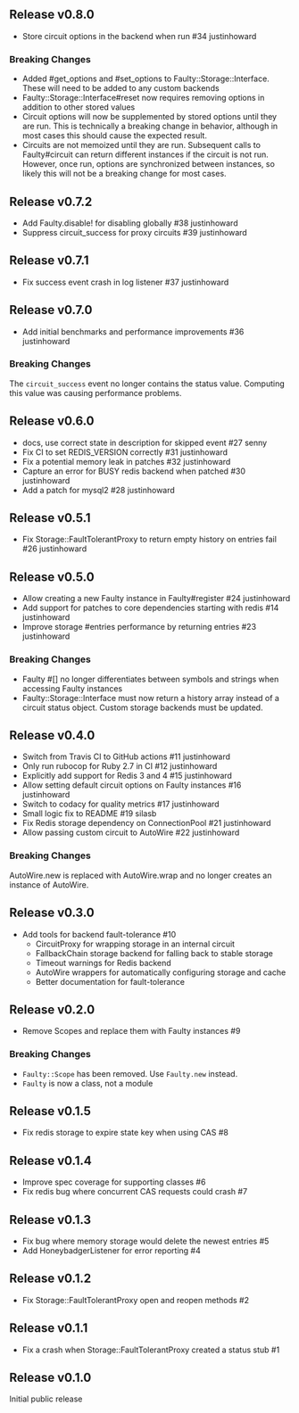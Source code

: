 ## Release v0.8.0

* Store circuit options in the backend when run #34 justinhoward

### Breaking Changes

* Added #get_options and #set_options to Faulty::Storage::Interface.
  These will need to be added to any custom backends
* Faulty::Storage::Interface#reset now requires removing options in
  addition to other stored values
* Circuit options will now be supplemented by stored options until they
  are run. This is technically a breaking change in behavior, although
  in most cases this should cause the expected result.
* Circuits are not memoized until they are run. Subsequent calls
  to Faulty#circuit can return different instances if the circuit is
  not run. However, once run, options are synchronized between
  instances, so likely this will not be a breaking change for most
  cases.

## Release v0.7.2

* Add Faulty.disable! for disabling globally #38 justinhoward
* Suppress circuit_success for proxy circuits #39 justinhoward

## Release v0.7.1

* Fix success event crash in log listener #37 justinhoward

## Release v0.7.0

* Add initial benchmarks and performance improvements #36 justinhoward

### Breaking Changes

The `circuit_success` event no longer contains the status value. Computing this
value was causing performance problems.

## Release v0.6.0

* docs, use correct state in description for skipped event #27 senny
* Fix CI to set REDIS_VERSION correctly #31 justinhoward
* Fix a potential memory leak in patches #32 justinhoward
* Capture an error for BUSY redis backend when patched #30 justinhoward
* Add a patch for mysql2 #28 justinhoward

## Release v0.5.1

* Fix Storage::FaultTolerantProxy to return empty history on entries fail #26 justinhoward

## Release v0.5.0

* Allow creating a new Faulty instance in Faulty#register #24 justinhoward
* Add support for patches to core dependencies starting with redis #14 justinhoward
* Improve storage #entries performance by returning entries #23 justinhoward

### Breaking Changes

* Faulty #[] no longer differentiates between symbols and strings when accessing
  Faulty instances
* Faulty::Storage::Interface must now return a history array instead of a
  circuit status object. Custom storage backends must be updated.

## Release v0.4.0

* Switch from Travis CI to GitHub actions #11 justinhoward
* Only run rubocop for Ruby 2.7 in CI #12 justinhoward
* Explicitly add support for Redis 3 and 4 #15 justinhoward
* Allow setting default circuit options on Faulty instances #16 justinhoward
* Switch to codacy for quality metrics #17 justinhoward
* Small logic fix to README #19 silasb
* Fix Redis storage dependency on ConnectionPool #21 justinhoward
* Allow passing custom circuit to AutoWire #22 justinhoward

### Breaking Changes

AutoWire.new is replaced with AutoWire.wrap and no longer creates an instance
of AutoWire.

## Release v0.3.0

* Add tools for backend fault-tolerance #10
  * CircuitProxy for wrapping storage in an internal circuit
  * FallbackChain storage backend for falling back to stable storage
  * Timeout warnings for Redis backend
  * AutoWire wrappers for automatically configuring storage and cache
  * Better documentation for fault-tolerance

## Release v0.2.0

* Remove Scopes and replace them with Faulty instances #9

### Breaking Changes

* `Faulty::Scope` has been removed. Use `Faulty.new` instead.
* `Faulty` is now a class, not a module

## Release v0.1.5

* Fix redis storage to expire state key when using CAS #8

## Release v0.1.4

* Improve spec coverage for supporting classes #6
* Fix redis bug where concurrent CAS requests could crash #7

## Release v0.1.3

* Fix bug where memory storage would delete the newest entries #5
* Add HoneybadgerListener for error reporting #4

## Release v0.1.2

* Fix Storage::FaultTolerantProxy open and reopen methods #2

## Release v0.1.1

* Fix a crash when Storage::FaultTolerantProxy created a status stub #1

## Release v0.1.0

Initial public release

